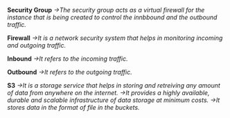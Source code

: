 

**Security Group**
*->The security group acts as a virtual firewall for the instance that is being created to control the
 innbbound and the outbound traffic.*

**Firewall**
*->It is a network security system that helps in monitoring incoming and outgoing traffic.*

**Inbound**
*->It refers to the incoming traffic.*

**Outbound**
*->It refers to the outgoing traffic.*

**S3**
*->It is a storage service that helps in storing and retreiving any amount of data from anywhere on the internet.
 ->It provides a highly available, durable and scalable infrastructure of data storage at minimum costs.
 ->It stores data in the format of file in the buckets.*

